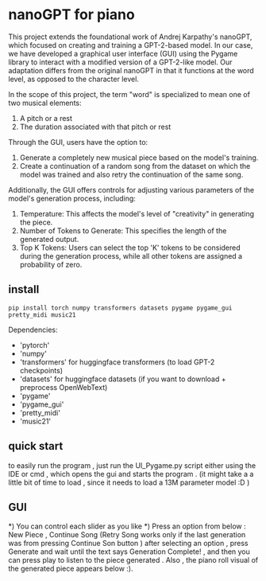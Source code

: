 
# nanoGPT for piano

This project extends the foundational work of Andrej Karpathy's nanoGPT, which focused on creating and training a GPT-2-based model. In our case, we have developed a graphical user interface (GUI) using the Pygame library to interact with a modified version of a GPT-2-like model. Our adaptation differs from the original nanoGPT in that it functions at the word level, as opposed to the character level.

In the scope of this project, the term "word" is specialized to mean one of two musical elements:
1) A pitch or a rest
2) The duration associated with that pitch or rest
   
Through the GUI, users have the option to:
1) Generate a completely new musical piece based on the model's training.
2) Create a continuation of a random song from the dataset on which the model was trained and also retry the continuation of the same song.

Additionally, the GUI offers controls for adjusting various parameters of the model's generation process, including:
1) Temperature: This affects the model's level of "creativity" in generating the piece.
2) Number of Tokens to Generate: This specifies the length of the generated output.
3) Top K Tokens: Users can select the top 'K' tokens to be considered during the generation process, while all other tokens are assigned a probability of zero.

## install

```
pip install torch numpy transformers datasets pygame pygame_gui pretty_midi music21
```

Dependencies:

-  'pytorch'
-  'numpy'
-  'transformers' for huggingface transformers  (to load GPT-2 checkpoints)
-  'datasets' for huggingface datasets (if you want to download + preprocess OpenWebText)
-  'pygame'
-  'pygame_gui'
-  'pretty_midi'
-  'music21'

## quick start

to easily run the program , just run the UI_Pygame.py script either using the IDE or cmd , which opens the gui and starts the program . (it might take a a little bit of time to load , since it needs to load a 13M parameter model :D )


## GUI

 *) You can control each slider as you like
 *) Press an option from below : New Piece , Continue Song (Retry Song works only if the last generation was from pressing Continue Son button )
    after selecting an option , press Generate and wait until the text says Generation Complete! , and then you can press play to listen to the piece generated . 
    Also , the piano roll visual of the generated piece appears below :).

    





